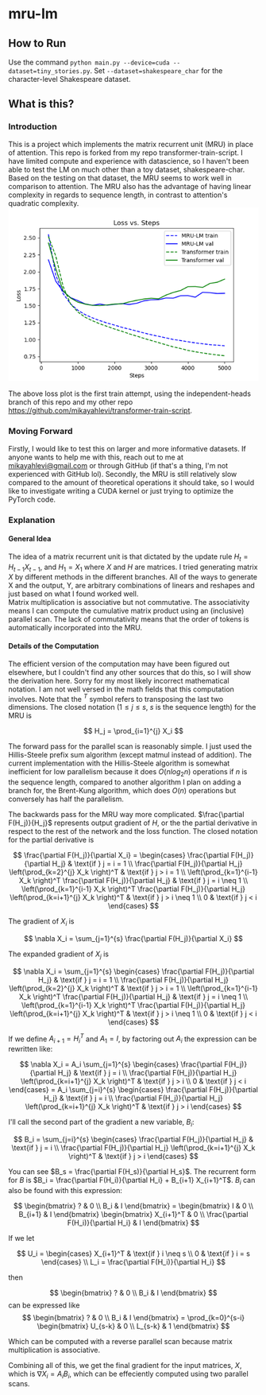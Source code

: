 # mru-lm

## How to Run

Use the command `python main.py --device=cuda --dataset=tiny_stories.py`. Set `--dataset=shakespeare_char` for the character-level Shakespeare dataset.

## What is this?

### Introduction

This is a project which implements the matrix recurrent unit (MRU) in place of attention. This repo is forked from my repo transformer-train-script.
I have limited compute and experience with datascience, so I haven't been able to test the LM on much other than a toy dataset, shakespeare-char. Based on the testing on that dataset, the MRU seems to work well in comparison to attention. The MRU also has the advantage of having linear complexity in regards to sequence length, in contrast to attention's quadratic complexity.
![MRU-LM vs Transformer](mru-lm_vs_transformer.png)

The above loss plot is the first train attempt, using the independent-heads branch of this repo and my other repo <https://github.com/mikayahlevi/transformer-train-script>.

### Moving Forward

Firstly, I would like to test this on larger and more informative datasets. If anyone wants to help me with this, reach out to me at <mikayahlevi@gmail.com> or through GitHub (if that's a thing, I'm not experienced with GitHub lol). Secondly, the MRU is still relatively slow compared to the amount of theoretical operations it should take, so I would like to investigate writing a CUDA kernel or just trying to optimize the PyTorch code.

### Explanation

#### General Idea

The idea of a matrix recurrent unit is that dictated by the update rule $H_t = H_{t-1} X_{t-1}$,  and $H_1 = X_1$ where $X$ and $H$ are matrices. I tried generating matrix $X$ by different methods in the different branches. All of the ways to generate X and the output, Y, are arbitrary combinations of linears and reshapes and just based on what I found worked well.  
Matrix multiplication is associative but not commutative. The associativity means I can compute the cumulative matrix product using an (inclusive) parallel scan. The lack of commutativity means that the order of tokens is automatically incorporated into the MRU.

#### Details of the Computation

The efficient version of the computation may have been figured out elsewhere, but I couldn't find any other sources that do this, so I will show the derivation here.
Sorry for my most likely incorrect mathematical notation. I am not well versed in the math fields that this computation involves. Note that the $^T$ symbol refers to transposing the last two dimensions.
The closed notation ($1 \leq j \leq s$, $s$ is the sequence length) for the MRU is

$$
H_j = \prod_{i=1}^{j} X_i
$$

The forward pass for the parallel scan is reasonably simple. I just used the Hillis-Steele prefix sum algorithm (except matmul instead of addition). The current implementation with the Hillis-Steele algorithm is somewhat inefficient for low parallelism because it does $O(n log_2 n)$ operations if $n$ is the sequence length, compared to another algorithm I plan on adding a branch for, the Brent-Kung algorithm, which does $O(n)$ operations but conversely has half the parallelism.

The backwards pass for the MRU way more complicated. $\frac{\partial F(H_j)}{H_j}$ represents output gradient of $H$, or the the partial derivative in respect to the rest of the network and the loss function. The closed notation for the partial derivative is

$$
\frac{\partial F(H_j)}{\partial X_i} =
\begin{cases}
\frac{\partial F(H_j)}{\partial H_j} & \text{if } j = i = 1 \\
\frac{\partial F(H_j)}{\partial H_j} \left(\prod_{k=2}^{j} X_k \right)^T & \text{if } j > i = 1 \\
\left(\prod_{k=1}^{i-1} X_k \right)^T \frac{\partial F(H_j)}{\partial H_j} & \text{if } j = i \neq 1 \\
\left(\prod_{k=1}^{i-1} X_k \right)^T \frac{\partial F(H_j)}{\partial H_j} \left(\prod_{k=i+1}^{j} X_k \right)^T & \text{if } j > i \neq 1 \\
0 & \text{if } j < i
\end{cases}
$$

The gradient of $X_i$ is

$$
\nabla X_i = \sum_{j=1}^{s} \frac{\partial F(H_j)}{\partial X_i}
$$

The expanded gradient of $X_j$ is

$$
\nabla X_i = \sum_{j=1}^{s}
\begin{cases}
\frac{\partial F(H_j)}{\partial H_j} & \text{if } j = i = 1 \\
\frac{\partial F(H_j)}{\partial H_j} \left(\prod_{k=2}^{j} X_k \right)^T & \text{if } j > i = 1 \\
\left(\prod_{k=1}^{i-1} X_k \right)^T \frac{\partial F(H_j)}{\partial H_j} & \text{if } j = i \neq 1 \\
\left(\prod_{k=1}^{i-1} X_k \right)^T \frac{\partial F(H_j)}{\partial H_j} \left(\prod_{k=i+1}^{j} X_k \right)^T & \text{if } j > i \neq 1 \\
0 & \text{if } j < i
\end{cases}
$$

If we define $A_{i+1} = H_{i}^T$ and $A_1 = I$, by factoring out $A_i$ the expression can be rewritten like:

$$
\nabla X_i = A_i \sum_{j=1}^{s}
\begin{cases}
\frac{\partial F(H_j)}{\partial H_j} & \text{if } j = i \\
\frac{\partial F(H_j)}{\partial H_j} \left(\prod_{k=i+1}^{j} X_k \right)^T & \text{if } j > i \\
0 & \text{if } j < i
\end{cases} = A_i \sum_{j=i}^{s}
\begin{cases}
\frac{\partial F(H_j)}{\partial H_j} & \text{if } j = i \\
\frac{\partial F(H_j)}{\partial H_j} \left(\prod_{k=i+1}^{j} X_k \right)^T & \text{if } j > i
\end{cases}
$$

I'll call the second part of the gradient a new variable, $B_i$:

$$
B_i = \sum_{j=i}^{s}
\begin{cases}
\frac{\partial F(H_j)}{\partial H_j} & \text{if } j = i \\
\frac{\partial F(H_j)}{\partial H_j} \left(\prod_{k=i+1}^{j} X_k \right)^T & \text{if } j > i
\end{cases}
$$

You can see $B_s = \frac{\partial F(H_s)}{\partial H_s}$. The recurrent form for $B$ is $B_i =  \frac{\partial F(H_i)}{\partial H_i} + B_{i+1} X_{i+1}^T$. $B_i$ can also be found with this expression:

$$
\begin{bmatrix}
? & 0 \\
B_i & I
\end{bmatrix} =
\begin{bmatrix}
I & 0 \\
B_{i+1} & I
\end{bmatrix}
\begin{bmatrix}
X_{i+1}^T & 0 \\
\frac{\partial F(H_i)}{\partial H_i} & I
\end{bmatrix}
$$

If we let

$$
U_i = \begin{cases} X_{i+1}^T & \text{if } i \neq s \\ 0 & \text{if } i = s \end{cases} \\
L_i = \frac{\partial F(H_i)}{\partial H_i}
$$

then

$$
\begin{bmatrix}
? & 0 \\
B_i & I
\end{bmatrix}
$$
can be expressed like
$$
\begin{bmatrix}
? & 0 \\
B_i & I
\end{bmatrix} =
\prod_{k=0}^{s-i}
\begin{bmatrix}
U_{s-k} & 0 \\
L_{s-k} & 1
\end{bmatrix}
$$

Which can be computed with a reverse parallel scan because matrix multiplication is associative.

Combining all of this, we get the final gradient for the input matrices, $X$, which is $\nabla X_i = A_i B_i$, which can be effeciently computed using two parallel scans.
